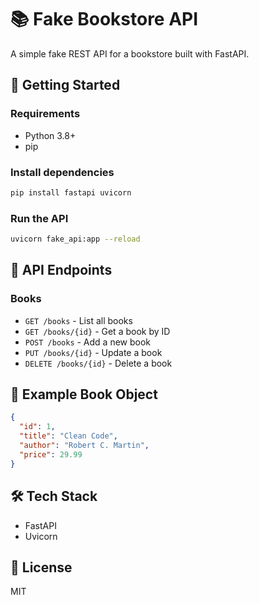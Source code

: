 # 📚 Fake Bookstore API

A simple fake REST API for a bookstore built with FastAPI.

## 🚀 Getting Started

### Requirements
- Python 3.8+
- pip

### Install dependencies
```bash
pip install fastapi uvicorn
```

### Run the API
```bash
uvicorn fake_api:app --reload
```

## 📘 API Endpoints

### Books

- `GET /books` - List all books  
- `GET /books/{id}` - Get a book by ID  
- `POST /books` - Add a new book  
- `PUT /books/{id}` - Update a book  
- `DELETE /books/{id}` - Delete a book  

## 📎 Example Book Object
```json
{
  "id": 1,
  "title": "Clean Code",
  "author": "Robert C. Martin",
  "price": 29.99
}
```

## 🛠 Tech Stack

- FastAPI
- Uvicorn

## 📝 License

MIT
